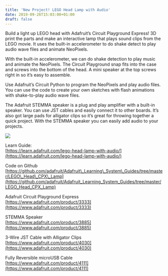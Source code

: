 ```yaml
---
title: 'New Project! LEGO Head Lamp with Audio'
date: 2019-09-26T15:03:00+01:00
draft: false
---
```


Build a light up LEGO head with Adafruit’s Circuit Playground Express! 3D print the parts and make an interactive lamp that plays sound clips from the LEGO movie. It uses the built-in accelerometer to do shake detect to play audio wave files and animate NeoPixels.

With the built-in accelerometer, we can do shake detection to play music and animate the NeoPixels. The Circuit Playground snap fits into the case and screws into the bottom of the head. A mini speaker at the top screws right in so it’s easy to assemble.

Use Adafruit’s Circuit Python to program the NeoPixels and play audio files. You can use the code to create your own sketches with flash animations with shake-to-play audio wave files.

The Adafruit STEMMA speaker is a plug and play amplifier with a built-in speaker. You can use JST cables and easily connect it to other boards. It’s also got large pads for alligator clips so it’s great for throwing together a quick project. With the STEMMA speaker you can easily add audio to your projects.

[![](https://cdn-blog.adafruit.com/uploads/2019/09/lego-head-thumb.gif)](https://learn.adafruit.com/lego-head-lamp-with-audio/)

Learn Guide:  
[https://learn.adafruit.com/lego-head-lamp-with-audio/](https://learn.adafruit.com/lego-head-lamp-with-audio/)

Code on Github  
[https://github.com/adafruit/Adafruit\_Learning\_System\_Guides/tree/master/LEGO\_Head\_CPX\_Lamp](https://github.com/adafruit/Adafruit_Learning_System_Guides/tree/master/LEGO_Head_CPX_Lamp)

Adafruit Circuit Playground Express  
[https://www.adafruit.com/product/3333](https://www.adafruit.com/product/3333)

STEMMA Speaker  
[https://www.adafruit.com/product/3885](https://www.adafruit.com/product/3885)

3-Wire JST Cable with Alligator Clips  
[https://www.adafruit.com/product/4030](https://www.adafruit.com/product/4030)

Fully Reversible microUSB Cable  
[https://www.adafruit.com/product/4111](https://www.adafruit.com/product/4111)